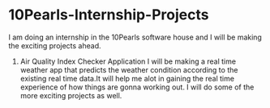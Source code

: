 # 10Pearls-Internship-Projects
I am doing an internship in the 10Pearls software house and I will be making the exciting projects ahead.
1. Air Quality Index Checker Application
   I will be making a real time weather app that predicts the weather condition according to the existing real time data.It will help me alot in gaining the real time experience of how things are gonna working out.
I will do some of the more exciting projects as well.
